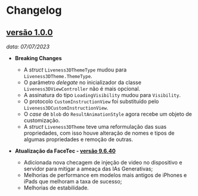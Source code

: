 # Changelog

## [versão 1.0.0](https://github.com/oititec/ios-liveness-3d/releases/tag/1.0.0)
*data: 07/07/2023*

- **Breaking Changes**
    - A _struct_ `Liveness3DThemeType` mudou para `Liveness3DTheme.ThemeType`.
    - O parâmetro _delegate_ no inicializador da classe `Liveness3DViewController` não é mais opcional.
    - A assinatura do tipo ``LoadingVisibility`` mudou para ``Visibility``.
    - O protocolo `CustomInstructionView` foi substituído pelo `Liveness3DCustomInstructionView`.
    - O _case_ de `blob` do ``ResultAnimationStyle`` agora recebe um objeto de customização.
    - A _struct_ `Liveness3DTheme` teve uma reformulação das suas propriedades, com isso houve alteração de nomes e tipos de algumas propriedades e remoção de outras.

- **Atualização da FaceTec - [versão 9.6.40](https://github.com/oititec/ios-liveness3d-ft/releases/tag/9.6.40)**
    - Adicionada nova checagem de injeção de video no dispositivo e servidor para mitigar a ameaça das IAs Generativas;
    - Melhorias de performance em modelos mais antigos de iPhones e iPads que melhoram a taxa de sucesso;
    - Melhorias de estabilidade.
    